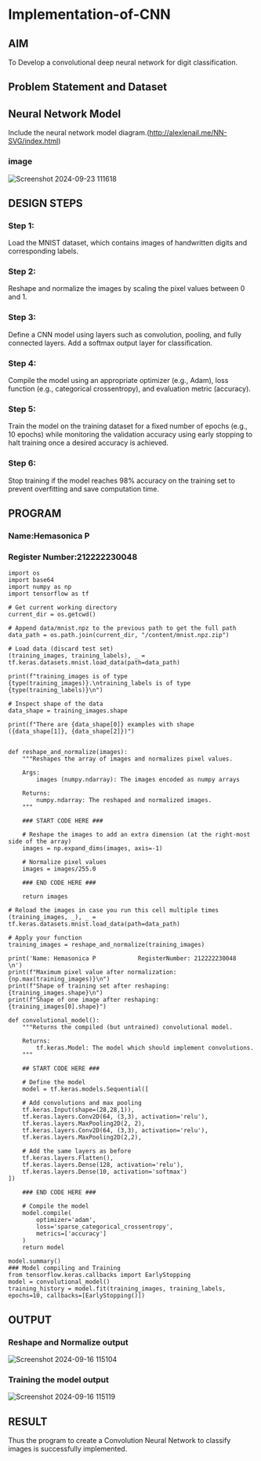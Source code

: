 # Implementation-of-CNN

## AIM

To Develop a convolutional deep neural network for digit classification.

## Problem Statement and Dataset

## Neural Network Model

Include the neural network model diagram.(http://alexlenail.me/NN-SVG/index.html)

### image

![Screenshot 2024-09-23 111618](https://github.com/user-attachments/assets/9b8d1c38-b4ef-4b7a-a88e-ebc2b52a90b5)


## DESIGN STEPS

### Step 1:
Load the MNIST dataset, which contains images of handwritten digits and corresponding labels.

### Step 2:
Reshape and normalize the images by scaling the pixel values between 0 and 1.

### Step 3:
Define a CNN model using layers such as convolution, pooling, and fully connected layers. Add a softmax output layer for classification.

### Step 4:
Compile the model using an appropriate optimizer (e.g., Adam), loss function (e.g., categorical crossentropy), and evaluation metric (accuracy).

### Step 5:
Train the model on the training dataset for a fixed number of epochs (e.g., 10 epochs) while monitoring the validation accuracy using early stopping to halt training once a desired accuracy is achieved.

### Step 6:
Stop training if the model reaches 98% accuracy on the training set to prevent overfitting and save computation time.


## PROGRAM

### Name:Hemasonica P
### Register Number:212222230048

```
import os
import base64
import numpy as np
import tensorflow as tf

# Get current working directory
current_dir = os.getcwd()

# Append data/mnist.npz to the previous path to get the full path
data_path = os.path.join(current_dir, "/content/mnist.npz.zip")

# Load data (discard test set)
(training_images, training_labels), _ = tf.keras.datasets.mnist.load_data(path=data_path)

print(f"training_images is of type {type(training_images)}.\ntraining_labels is of type {type(training_labels)}\n")

# Inspect shape of the data
data_shape = training_images.shape

print(f"There are {data_shape[0]} examples with shape ({data_shape[1]}, {data_shape[2]})")


def reshape_and_normalize(images):
    """Reshapes the array of images and normalizes pixel values.

    Args:
        images (numpy.ndarray): The images encoded as numpy arrays

    Returns:
        numpy.ndarray: The reshaped and normalized images.
    """

    ### START CODE HERE ###

    # Reshape the images to add an extra dimension (at the right-most side of the array)
    images = np.expand_dims(images, axis=-1)

    # Normalize pixel values
    images = images/255.0

    ### END CODE HERE ###

    return images

# Reload the images in case you run this cell multiple times
(training_images, _), _ = tf.keras.datasets.mnist.load_data(path=data_path)

# Apply your function
training_images = reshape_and_normalize(training_images)

print('Name: Hemasonica P            RegisterNumber: 212222230048        \n')
print(f"Maximum pixel value after normalization: {np.max(training_images)}\n")
print(f"Shape of training set after reshaping: {training_images.shape}\n")
print(f"Shape of one image after reshaping: {training_images[0].shape}")

def convolutional_model():
    """Returns the compiled (but untrained) convolutional model.

    Returns:
        tf.keras.Model: The model which should implement convolutions.
    """

    ## START CODE HERE ###

    # Define the model
    model = tf.keras.models.Sequential([

    # Add convolutions and max pooling
    tf.keras.Input(shape=(28,28,1)),
    tf.keras.layers.Conv2D(64, (3,3), activation='relu'),
    tf.keras.layers.MaxPooling2D(2, 2),
    tf.keras.layers.Conv2D(64, (3,3), activation='relu'),
    tf.keras.layers.MaxPooling2D(2,2),

    # Add the same layers as before
    tf.keras.layers.Flatten(),
    tf.keras.layers.Dense(128, activation='relu'),
    tf.keras.layers.Dense(10, activation='softmax')
])

    ### END CODE HERE ###

    # Compile the model
    model.compile(
		optimizer='adam',
		loss='sparse_categorical_crossentropy',
		metrics=['accuracy']
	)
    return model

model.summary()
### Model compiling and Training
from tensorflow.keras.callbacks import EarlyStopping
model = convolutional_model()
training_history = model.fit(training_images, training_labels, epochs=10, callbacks=[EarlyStopping()])
```
## OUTPUT

### Reshape and Normalize output
![Screenshot 2024-09-16 115104](https://github.com/user-attachments/assets/b90893f1-448c-4f99-99b9-a762abb69239)



### Training the model output

![Screenshot 2024-09-16 115119](https://github.com/user-attachments/assets/03f254da-5345-4a95-8556-86a24d77c123)




## RESULT
Thus the program to create a Convolution Neural Network to classify images is successfully implemented.
